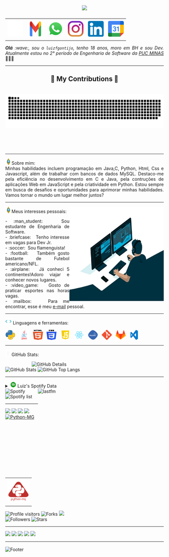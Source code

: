 <h1 align="center">
    <img src="https://readme-typing-svg.herokuapp.com/?font=Righteous&size=35&center=true&vCenter=true&width=500&height=70&duration=4000&lines=Hello+World!+👋;+I'm+Luiz!;" />
</h1>

<div align="center">
<table>
<tr>
 <td align="center" colspan="11"></td>
</tr> 
<tr>
<td><a href="https://github.com/luizfgontijo" target="_blank"><img src="https://github.com/luizfgontijo/luizfgontijo/blob/main/img/github2.png?raw=true" width="50px" height="50px"/></a>
</td>
<td><a href="mailto:lfgsoares05@gmail.com" target="_blank"><img src="https://github.com/luizfgontijo/luizfgontijo/blob/main/img/gmail2.png?raw=true" width="50px" height="50px"/></a>
</td>
<td><a href="https://wa.me/5531991279640" target="_blank"><img src="https://github.com/luizfgontijo/luizfgontijo/blob/main/img/wpp2.png?raw=true" width="50px" height="50px"/></a>
</td>
<td><a href="https://www.instagram.com/luiz_gontijoo/" target="_blank"><img src="https://github.com/luizfgontijo/luizfgontijo/blob/main/img/insta2.png?raw=true" width="50px" height="50px"/></a>
</td>
<td><a href="https://www.linkedin.com/in/luizfgontijo/" target="_blank"><img src="https://github.com/luizfgontijo/luizfgontijo/blob/main/img/linkedin2.png?raw=true" width="50px" height="50px"/></a>
</td>
<td><a href="https://calendly.com/luizfgontijo/" target="_blank"><img src="https://github.com/luizfgontijo/luizfgontijo/blob/main/img/calendar2.png?raw=true" width="50px" height="50px"/></a>
</td>
</tr>
<tr>
 <td align="center" colspan="11"></td>
</tr> 
</table>

</div>
<div align="justify">
<i><b>Olá</b> :wave:, sou o <code>luizfgontijo</code>, tenho 18 anos, moro em BH e sou Dev. Atualmente estou no 2° período de Engenharia de Software da <a href="https://www.pucminas.br/" target="_blank">PUC MINAS</a></i>👨🏻‍💻<br />
</div>
<hr/>

<div align="center">
  <h2>🐍 My Contributions 🐍</h2>
  <br>
  <img alt="snake eating my contributions" src="https://raw.githubusercontent.com/salesp07/salesp07/output/github-contribution-grid-snake.svg" />
  
  <br/><br/><br/>
</div>

<hr/>
<img height="20" alt="GIF" src="https://github.com/luizfgontijo/luizfgontijo/blob/main/img/soulgem.gif?raw=true"/>Sobre mim:
<div align="justify">
Minhas habilidades incluem programação em Java,C, Python, Html, Css e Javascript, além de trabalhar com bancos de dados MySQL. Destaco-me pela eficiência no desenvolvimento em C e Java, pela contruções de aplicações Web em JavaScript e pela criatividade em Python. Estou sempre em busca de desafios e oportunidades para aprimorar minhas habilidades. Vamos tornar o mundo um lugar melhor juntos?
</div>

-----

<div>
<div>
<img align="right" alt="GIF" src="https://github.com/luizfgontijo/luizfgontijo/blob/main/img/dev.gif?raw=true" width="300px" height="300px"/>
</div>

<img height="20" alt="GIF" src="https://github.com/luizfgontijo/luizfgontijo/blob/main/img/soulgem.gif?raw=true"/>Meus interesses pessoais:

<div align="justify">
<p>
- :man_student: &nbsp; Sou estudante de Engenharia de Software.<br />
- :briefcase: &nbsp; Tenho interesse em vagas para Dev Jr.<br />
- :soccer:&nbsp; Sou flamenguista! <br />
- :football: &nbsp; Também gosto bastante de Futebol americano/NFL.<br />
- :airplane: &nbsp; Já conheci 5 continentes!Adoro viajar e conhecer novos lugares.<br />
- :video_game: &nbsp; Gosto de praticar esportes nas horas vagas.<br />
- :mailbox: &nbsp; Para me encontrar, esse é meu <a href="mailto:lfgsoares05@gmail.com" target="_blank">e-mail</a> pessoal.<br />

</p>
</div>
</div>

-----

<div>

<img height="20" alt="GIF" src="https://github.com/luizfgontijo/luizfgontijo/blob/main/img/skills.gif?raw=true"/>&nbsp;Linguagens e ferramentas:

<code><a href="https://www.python.org/" target="_blank"><img width="32" height="32" src="https://github.com/luizfgontijo/luizfgontijo/blob/main/img/python.png?raw=true"/></a></code>
&nbsp; 
<code><a href="https://www.java.com/pt-BR/" target="_blank"><img width="32" height="32" src="https://github.com/luizfgontijo/luizfgontijo/blob/main/img/java.png"/></a></code>
&nbsp; 
<code><a href="https://www.w3schools.com/html/" target="_blank"><img width="32" height="32" src="https://github.com/luizfgontijo/luizfgontijo/blob/main/img/html.svg"/></a></code>
&nbsp; 
<code><a href="https://www.w3schools.com/css/" target="_blank"><img width="32" height="32" src="https://github.com/luizfgontijo/luizfgontijo/blob/main/img/css.svg"/></a></code>
&nbsp; 
<code><a href="https://www.w3schools.com/js/" target="_blank"><img width="32" height="32" src="https://github.com/luizfgontijo/luizfgontijo/blob/main/img/js.png"/></a></code>
&nbsp; 
<code><a href="https://pt-br.reactjs.org/" target="_blank"><img width="32" height="32" src="https://github.com/luizfgontijo/luizfgontijo/blob/main/img/react.png"/></a></code>
&nbsp; 
<code><a href="https://www.mysql.com/" target="_blank"><img width="32" height="32" src="https://github.com/luizfgontijo/luizfgontijo/blob/main/img/mysql.png"/></a></code>
&nbsp; 
<code><a href="https://git-scm.com/" target="_blank"><img width="32" height="32" src="https://github.com/luizfgontijo/luizfgontijo/blob/main/img/git.png"/></a></code>
&nbsp; 
<code><a href="https://about.gitlab.com/" target="_blank"><img width="32" height="32" src="https://github.com/luizfgontijo/luizfgontijo/blob/main/img/gitlab.png"/></a></code>
&nbsp; 
<code><a href="https://code.visualstudio.com/" target="_blank"><img width="32" height="32" src="https://github.com/luizfgontijo/luizfgontijo/blob/main/img/vs.png"/></a></code>
</div>

-----

<img height="20" alt="GIF" src="https://github.com/luizfgontijo/luizfgontijo/blob/main/img/graphic.gif?raw=true"/>GitHub Stats:

<div>
<img align="right" alt="GitHub Details" width="420px" src="http://github-profile-summary-cards.vercel.app/api/cards/profile-details?username=luizfgontijo&theme=github_dark"/>
<!--- <img alt="GitHub Commits" width="200px" src="http://github-profile-summary-cards.vercel.app/api/cards/productive-time?username=luizfgontijo&theme=github_dark"/> -->
<img alt="GitHub Stats" width="200px" src="http://github-profile-summary-cards.vercel.app/api/cards/stats?username=luizfgontijo&theme=github_dark"/>
<img alt="GitHub Top Langs" width="200px" src="http://github-profile-summary-cards.vercel.app/api/cards/repos-per-language?username=luizfgontijo&theme=github_dark"/>
</div>

-----

<div>
<div>
<details>
<summary><img height="20" alt="GIF" src="https://github.com/luizfgontijo/luizfgontijo/blob/main/img/spotify.gif?raw=true"/> Luiz's Spotify Data</summary>
<img src="https://data-card-for-spotify.herokuapp.com/api/card?user_id=bu3reuntcu19i5wozn17kmek8" alt="Data Card for Spotify">
</details>
</div>
<div>
<!--- <a href="https://twitter.com/luizfgontijo" target="_blank"><img align="right" width="400px" height="270px" alt="tweets" src="https://github-readme-twitter.gazf.vercel.app/api?id=luizfgontijo"/></a> -->
<a href="https://www.last.fm/pt/user/luizfgontijo" target="_blank"><img align="right" width="400px" height="270px" alt="lastfm" src="https://lastfm-recently-played.vercel.app/api?user=luizfgontijo&width=400"/></a>
<div>
<img alt="Spotify" width="200px" height="270px" src="https://spotify-github-profile.vercel.app/api/view?uid=bu3reuntcu19i5wozn17kmek8&cover_image=true&theme=default"/> &nbsp; &nbsp; 
<img alt="Spotify list" width="200px" height="270px" src="https://spotify-recently-played-readme.vercel.app/api?user=bu3reuntcu19i5wozn17kmek8&count=10"/>
</div>
</div>

-----

<div>
<table align="right">
<tr>
 <td align="center" colspan="1"></td>
</tr> 
<tr>
<td><a href="https://pythonmg.github.io/" target="_blank"><img src="https://github.com/luizfgontijo/luizfgontijo/blob/main/img/pythonmg.png?raw=true" width="70px" height="70px"/></a></td>
</tr>
<tr>
 <td align="center" colspan="1"></td>
</tr> 
</table>
<img src="https://img.shields.io/badge/Python-Aspira-blue?logo=Python"/>
<img src="https://img.shields.io/badge/Java-Dev-blue"/>
<img src="https://img.shields.io/badge/C-Enthusiast-blue"/>
<img src="https://img.shields.io/badge/JavaScript-Dev-blue?logo=javascript"/>
<a href="https://github.com/pythonmg" target="_blank"><img alt="Python-MG" src="https://img.shields.io/badge/Siga%20a%20comunidade%20mineira%20de%20python%3A-Python--MG-blue?logo=Python"/></a>
<br />
<img alt="Profile visitors" src="https://komarev.com/ghpvc/?username=luizfgontijo"/>
<img alt="Forks" src="https://img.shields.io/github/forks/luizfgontijo/luizfgontijo?logo=git"/>
<a href="https://stars.github.com/nominate/" target="_blank"><img src="https://img.shields.io/static/v1?label=%F0%9F%8C%9F&message=If%20useful&color=blue"/></a>
<br />
<img alt="Followers" src="https://img.shields.io/github/followers/luizfgontijo?style=social"/>
<img alt="Stars" src="https://img.shields.io/github/stars/luizfgontijo?style=social"/>
</div>

-----

<div>
<a href="https://www.linkedin.com/in/luizfgontijo/" target="_blank"><img alt"Linkedin" src="https://img.shields.io/badge/LinkedIn-0077B5?style=for-the-badge&logo=linkedin&logoColor=white"/></a>
<a href="mailto:lfgsoares05@gmail.com" target="_blank"><img alt"Gmail" src="https://img.shields.io/badge/Gmail-D14836?style=for-the-badge&logo=gmail&logoColor=white"/></a>
<a href="https://wa.me/5531991279640" target="_blank"><img alt"WhatsApp" src="https://img.shields.io/badge/WhatsApp-25D366?style=for-the-badge&logo=whatsapp&logoColor=white"/></a>
<a href="https://open.spotify.com/user/bu3reuntcu19i5wozn17kmek8?si=45c49575a1ba4cb7&nd=1&dlsi=7f9a4570be91417c" target="_blank"><img alt"Spotify" src="https://img.shields.io/badge/Spotify-1ED760?&style=for-the-badge&logo=spotify&logoColor=white"/></a>
<a href="https://www.instagram.com/luiz_gontijoo/" target="_blank"><img alt"Instagram" src="https://img.shields.io/badge/Instagram-E4405F?style=for-the-badge&logo=instagram&logoColor=white"/></a>
</div>

-----

<div>
<img align="center" alt="Footer" width="1200px" height="20px" src="https://github.com/luizfgontijo/luizfgontijo/blob/main/img/footer-gray.gif?raw=true"/>
</div>
